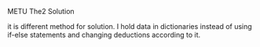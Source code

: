 METU The2 Solution

it is different method for solution. I hold data in dictionaries instead of using if-else statements and changing deductions according to it.
